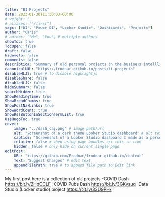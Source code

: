 ```yaml
---
title: "BI Projects"
date: 2023-01-30T11:30:03+00:00
# weight: 1
# aliases: ["/first"]
tags: ["BI", "Power BI", "Looker Studio", "Dashboards", "Projects"]
author: "Chris"
# author: ["Me", "You"] # multiple authors
showToc: true
TocOpen: false
draft: false
hidemeta: false
comments: false
description: "Summary of old personal projects in the business intellligence (dashboard building) realm"
canonicalURL: "https://frodnar.github.io/posts/bi-projects"
disableHLJS: true # to disable highlightjs
disableShare: false
disableHLJS: false
hideSummary: false
searchHidden: true
ShowReadingTime: true
ShowBreadCrumbs: true
ShowPostNavLinks: true
ShowWordCount: true
ShowRssButtonInSectionTermList: true
UseHugoToc: true
cover:
    image: "../dash_cap.png" # image path/url
    alt: "Screenshot of a dark theme Looker Studio dashboard" # alt text
    caption: "Screenshot of a Looker Studio dashboard I made as a personal project" # display caption under cover
    relative: false # when using page bundles set this to true
    hidden: false # only hide on current single page
editPost:
    URL: "https://github.com/Frodnar/frodnar.github.io/content"
    Text: "Suggest Changes" # edit text
    appendFilePath: true # to append file path to Edit link
---
```


My first post here is a collection of old projects 
-COVID Dash
    https://bit.ly/2HpCCLF
-COVID Pubs Dash
    https://bit.ly/3GKvsuq
-Data Studio (Looker studio) project
    https://bit.ly/33U9PHx